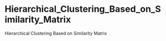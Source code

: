 # Hierarchical_Clustering_Based_on_Similarity_Matrix
Hierarchical Clustering Based on Similarity Matrix
